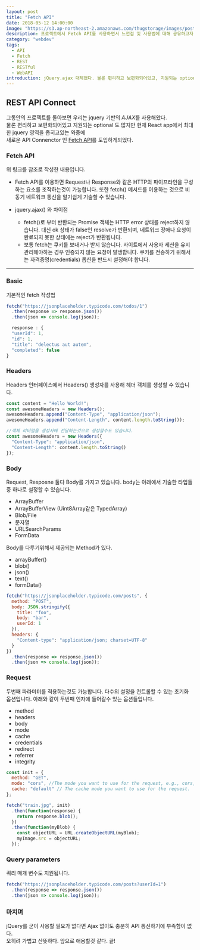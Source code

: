 ```yaml
---
layout: post
title: "Fetch API"
date: 2018-05-12 14:00:00
image: "https://s3.ap-northeast-2.amazonaws.com/thugstorage/images/postcover/fetchcover.jpg"
description: 프로젝트에서 Fetch API를 사용하면서 느낀점 및 사용법에 대해 공유하고자 한다.
category: "webdev"
tags:
  - API
  - Fetch
  - REST
  - RESTful
  - WebAPI
introduction: jQuery.ajax 대체했다. 물론 편리하고 보편화되어있고, 지원되는 optional 도 많지만 현재 React app에서 새로운 API Connenctor Fetch API 사용기.
---
```


## **REST API Connect**

그동안의 프로젝트를 돌아보면 우리는 jquery 기반의
*AJAX*를 사용해왔다.<br />
물론 편리하고 보편화되어있고 지원되는 optional 도 많지만
현재 React app에서 최대한 jquery 영역을 좁히고있는 와중에<br />
새로운 API Connenctor 인 [Fetch API](https://developer.mozilla.org/ko/docs/Web/API/Fetch_API/Fetch%EC%9D%98_%EC%82%AC%EC%9A%A9%EB%B2%95)를 도입하게되었다.

### Fetch API

위 링크를 참조로 작성한 내용입니다.

- Fetch API를 이용하면 Request나 Response와 같은 HTTP의 파이프라인을 구성하는 요소를 조작하는것이 가능합니다. 또한 fetch() 메서드를 이용하는 것으로 비동기 네트워크 통신을 알기쉽게 기술할 수 있습니다.

- jquery.ajax() 와 차이점
  - fetch()로 부터 반환되는 Promise 객체는 HTTP error 상태를 reject하지 않습니다. 대신 ok 상태가 false인 resolve가 반환되며, 네트워크 장애나 요청이 완료되지 못한 상태에는 reject가 반환됩니다.
  - 보통 fetch는 쿠키를 보내거나 받지 않습니다. 사이트에서 사용자 세션을 유지 관리해야하는 경우 인증되지 않는 요청이 발생합니다. 쿠키를 전송하기 위해서는 자격증명(credentials) 옵션을 반드시 설정해야 합니다.

---

### Basic

기본적인 fetch 작성법

```javascript
fetch("https://jsonplaceholder.typicode.com/todos/1")
  .then(response => response.json())
  .then(json => console.log(json));

  response : {
  "userId": 1,
  "id": 1,
  "title": "delectus aut autem",
  "completed": false
}
```

### Headers

Headers 인터페이스에서 Headers() 생성자를 사용해 헤더 객체를 생성할 수 있습니다.

```javascript
const content = "Hello World!";
const awesomeHeaders = new Headers();
awesomeHeaders.append("Content-Type", "application/json");
awesomeHeaders.append("Content-Length", content.length.toString());

//객체 리터럴을 생성자에 전달하는것으로 생성할수도 있습니다.
const awesomeHeaders = new Headers({
  "Content-Type": "application/json",
  "Content-Length": content.length.toString()
});
```

### Body

Request, Resposne 둘다 Body를 가지고 있습니다. body는 아래에서 기술한 타입들 중 하나로 설정할 수 있습니다.

- ArrayBuffer
- ArrayBufferView (Uint8Array같은 TypedArray)
- Blob/File
- 문자열
- URLSearchParams
- FormData

Body를 다루기위해서 제공되는 Method가 있다.

- arrayBuffer()
- blob()
- json()
- text()
- formData()

```javascript
fetch("https://jsonplaceholder.typicode.com/posts", {
  method: "POST",
  body: JSON.stringify({
    title: "foo",
    body: "bar",
    userId: 1
  }),
  headers: {
    "Content-type": "application/json; charset=UTF-8"
  }
})
  .then(response => response.json())
  .then(json => console.log(json));
```

### Request

두번째 파라미터를 적용하는것도 가능합니다. 다수의 설정을 컨트롤할 수 있는 초기화 옵션입니다.
아래와 같이 두번째 인자에 들어갈수 있는 옵션들입니다.

- method
- headers
- body
- mode
- cache
- credentials
- redirect
- referrer
- integrity

```javascript
const init = {
  method: "GET",
  mode: "cors", //The mode you want to use for the request, e.g., cors, no-cors, or same-origin.
  cache: "default" // The cache mode you want to use for the request.
};

fetch("train.jpg", init)
  .then(function(response) {
    return response.blob();
  })
  .then(function(myBlob) {
    const objectURL = URL.createObjectURL(myBlob);
    myImage.src = objectURL;
  });
```

### Query parameters

쿼리 매개 변수도 지원됩니다.

```javascript
fetch("https://jsonplaceholder.typicode.com/posts?userId=1")
  .then(response => response.json())
  .then(json => console.log(json));
```

### 마치며

jQuery를 굳이 사용할 필요가 없다면 Ajax 없이도 충분히 API 통신하기에 부족함이 없다.<br />
오히려 가볍고 산뜻하다.
앞으로 애용할것 같다. 끝!
